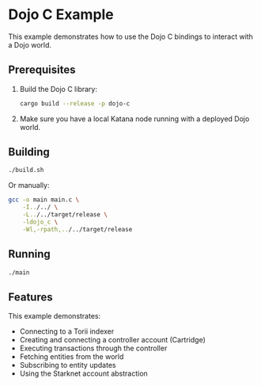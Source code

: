 # Dojo C Example

This example demonstrates how to use the Dojo C bindings to interact with a Dojo world.

## Prerequisites

1. Build the Dojo C library:
   ```bash
   cargo build --release -p dojo-c
   ```

2. Make sure you have a local Katana node running with a deployed Dojo world.

## Building

```bash
./build.sh
```

Or manually:
```bash
gcc -o main main.c \
    -I../../ \
    -L../../target/release \
    -ldojo_c \
    -Wl,-rpath,../../target/release
```

## Running

```bash
./main
```

## Features

This example demonstrates:
- Connecting to a Torii indexer
- Creating and connecting a controller account (Cartridge)
- Executing transactions through the controller
- Fetching entities from the world
- Subscribing to entity updates
- Using the Starknet account abstraction




